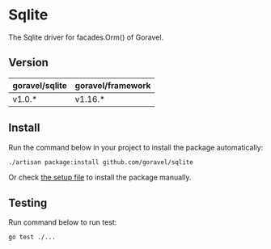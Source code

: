 # Sqlite

The Sqlite driver for facades.Orm() of Goravel.

## Version

| goravel/sqlite | goravel/framework |
|------------------|-------------------|
| v1.0.*          | v1.16.*           |

## Install

Run the command below in your project to install the package automatically:

```bash
./artisan package:install github.com/goravel/sqlite
``` 

Or check [the setup file](./setup/setup.go) to install the package manually.

## Testing

Run command below to run test:

```bash
go test ./...
```
